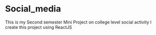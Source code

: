 # Social_media
This is my Second semester Mini Project on college level social activity I create this project using ReactJS
